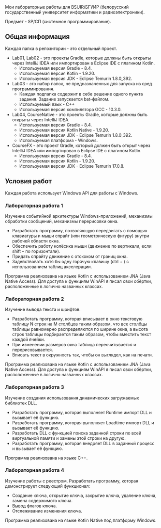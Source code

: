 Мои лабораторные работы для BSUIR/БГУИР (белорусский государственный университет информатики и радиоэлектроники).

Предмет - SP/СП (системное программирование).

## Общая информация
Каждая папка в репозитории - это отдельный проект.

* Lab01, Lab02 - это проекты Gradle, которые должны быть открыты через IntelliJ IDEA или импортирован в Eclipse IDE с плагином Kotlin.
  * Используемая версия Gradle - 8.4.
  * Используемая версия Kotlin - 1.9.20.
  * Используемая версия JDK - Eclipse Temurin 1.8.0_392.
* Lab03 - это набор папок, не предназначенных для запуска из сред программирования.
  * Каждая подпапка содержит в себе решение одного пункта задания. Задание запускается bat-файлом.
  * Используемый язык - C++
  * Используемая версия компилятора GCC - 10.3.0.
* Lab04, CourseNative - это проекты Gradle, которые должны быть открыты через IntelliJ IDEA.
  * Используемая версия Gradle - 8.4.
  * Используемая версия Kotlin Native - 1.9.20.
  * Используемая версия JDK - Eclipse Temurin 1.8.0_392.
  * Используемая платформа - Windows.
* CourseFX - это проект Gradle, который должен быть открыт через IntelliJ IDEA или импортирован в Eclipse IDE с плагином Kotlin.
  * Используемая версия Gradle - 8.4.
  * Используемая версия Kotlin - 1.9.20.
  * Используемая версия JDK - Eclipse Temurin 17.0.8.

## Условия работ

Каждая работа использует Windows API для работы с Windows.

### Лабораторная работа 1

Изучение событийной архитектуры Windows-приложений, механизмы обработки сообщений, механизмы перерисовки окна.

* Разработать программу, позволяющую передвигать с помощью клавиатуры и мыши спрайт (или геометрическую фигуру) внутри рабочей области окна.
* Обеспечить работу колёсика мыши (движение по вертикали, если shift – по горизонтали).
* Придать спрайту движение с отскоком от границ окна.
* Задействовать хотя бы одну горячую клавишу (ctrl + <smth>) с использованием таблиц акселерации.

Программа реализована на языке Kotlin с использованием JNA (Java Native Access). Для доступа к функциям WinAPI я писал свои обёртки, расположенные в логично названных классах.

### Лабораторная работа 2

Изучение вывода текста и шрифтов.

* Разработать программу, которая вписывает в окно текстовую таблицу N строк на M столбцов таким образом, что все столбцы таблицы равномерно распределяются по ширине окна, а высота строк таблицы подбирается таким образом, чтобы вместить текст каждой ячейки.
* При изменении размеров окна таблица пересчитывается и перерисовывается.
* Вписать текст в окружность так, чтобы он выглядел, как на печати.

Программа реализована на языке Kotlin с использованием JNA (Java Native Access). Для доступа к функциям WinAPI я писал свои обёртки, расположенные в логично названных классах.

### Лабораторная работа 3

Изучение создания использования динамических загружаемых библиотек DLL.

* Разработать программу, которая выполняет Runtime импорт DLL и вызывает её функцию.
* Разработать программу, которая выполняет Loadtime импорт DLL и вызывает её функцию.
* Разработать DLL с функцией поиска заданной строки по всей виртуальной памяти и замены этой строки на другую.
* Разработать программу, которая внедряет DLL в заданный процесс и вызывает её функцию.

Программа реализована на языке C++. 

### Лабораторная работа 4

Изучение работы с реестром. Разработать программу, которая демонстрирует следующий функционал:

* Создание ключа, открытие ключа, закрытие ключа, удаление ключа, замена содержимого ключа.
* Вывод флагов ключа.
* Отслеживание изменения ключа.

Программа реализована на языке Kotlin Native под платформу Windows.
